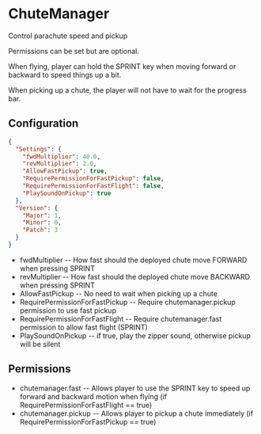 # ChuteManager
Control parachute speed and pickup

Permissions can be set but are optional.

When flying, player can hold the SPRINT key when moving forward or backward to speed things up a bit.

When picking up a chute, the player will not have to wait for the progress bar.

## Configuration
```json
{
  "Settings": {
    "fwdMultiplier": 40.0,
    "revMultiplier": 2.0,
    "AllowFastPickup": true,
    "RequirePermissionForFastPickup": false,
    "RequirePermissionForFastFlight": false,
    "PlaySoundOnPickup": true
  },
  "Version": {
    "Major": 1,
    "Minor": 0,
    "Patch": 3
  }
}
```

 - fwdMultiplier -- How fast should the deployed chute move FORWARD when pressing SPRINT
 - revMultiplier -- How fast should the deployed chute move BACKWARD when pressing SPRINT
 - AllowFastPickup -- No need to wait when picking up a chute
 - RequirePermissionForFastPickup -- Require chutemanager.pickup permission to use fast pickup
 - RequirePermissionForFastFlight -- Require chutemanager.fast permission to allow fast flight (SPRINT)
 - PlaySoundOnPickup -- if true, play the zipper sound, otherwise pickup will be silent

## Permissions
 - chutemanager.fast -- Allows player to use the SPRINT key to speed up forward and backward motion when flying (if RequirePermissionForFastFlight == true)
 - chutemanager.pickup -- Allows player to pickup a chute immediately (if RequirePermissionForFastPickup == true)

